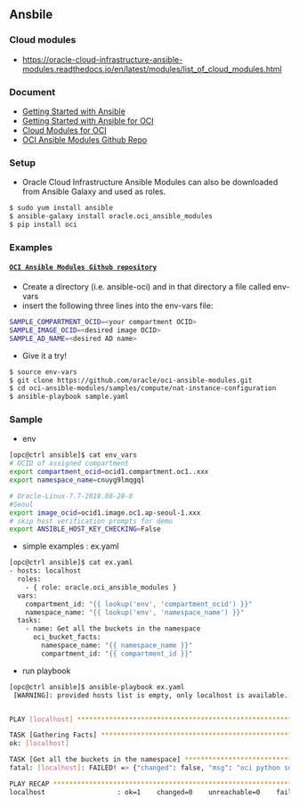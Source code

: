 ## Ansbile
### Cloud modules
* https://oracle-cloud-infrastructure-ansible-modules.readthedocs.io/en/latest/modules/list_of_cloud_modules.html
### Document
* [Getting Started with Ansible](https://docs.ansible.com/ansible/devel/user_guide/intro_getting_started.html)
* [Getting Started with Ansible for OCI](https://docs.cloud.oracle.com/iaas/Content/API/SDKDocs/ansiblegetstarted.htm)
* [Cloud Modules for OCI](https://oracle-cloud-infrastructure-ansible-modules.readthedocs.io/en/latest/modules/list_of_cloud_modules.html)
* [OCI Ansible Modules Github Repo](https://github.com/oracle/oci-ansible-modules)
### Setup
* Oracle Cloud Infrastructure Ansible Modules can also be downloaded from Ansible Galaxy and used as roles.
```bash
$ sudo yum install ansible
$ ansible-galaxy install oracle.oci_ansible_modules
$ pip install oci
```
### Examples
#### [``OCI Ansible Modules Github repository``](https://github.com/oracle/oci-ansible-modules)
* Create a directory (i.e. ansible-oci) and in that directory a file called env-vars
* insert the following three lines into the env-vars file:
```bash
SAMPLE_COMPARTMENT_OCID=<your compartment OCID>
SAMPLE_IMAGE_OCID=<desired image OCID>
SAMPLE_AD_NAME=<desired AD name>
```
* Give it a try! 
```bash
$ source env-vars
$ git clone https://github.com/oracle/oci-ansible-modules.git 
$ cd oci-ansible-modules/samples/compute/nat-instance-configuration
$ ansible-playbook sample.yaml

```
### Sample 
* env
```bash
[opc@ctrl ansible]$ cat env_vars
# OCID of assigned compartment
export compartment_ocid=ocid1.compartment.oc1..xxx
export namespace_name=cnuyg9lmqgql

# Oracle-Linux-7.7-2019.08-28-0
#Seoul
export image_ocid=ocid1.image.oc1.ap-seoul-1.xxx
# skip host verification prompts for demo
export ANSIBLE_HOST_KEY_CHECKING=False
```
* simple examples : ex.yaml
```bash
[opc@ctrl ansible]$ cat ex.yaml
- hosts: localhost
  roles:
    - { role: oracle.oci_ansible_modules }
  vars:
    compartment_id: "{{ lookup('env', 'compartment_ocid') }}"
    namespace_name: "{{ lookup('env', 'namespace_name') }}"
  tasks:
    - name: Get all the buckets in the namespace
      oci_bucket_facts:
        namespace_name: "{{ namespace_name }}"
        compartment_id: "{{ compartment_id }}"

```
* run playbook
```bash
[opc@ctrl ansible]$ ansible-playbook ex.yaml
 [WARNING]: provided hosts list is empty, only localhost is available. Note that the implicit localhost does not match 'all'


PLAY [localhost] *****************************************************************************************************************************************************

TASK [Gathering Facts] ***********************************************************************************************************************************************
ok: [localhost]

TASK [Get all the buckets in the namespace] **************************************************************************************************************************
fatal: [localhost]: FAILED! => {"changed": false, "msg": "oci python sdk required for this module"}

PLAY RECAP ***********************************************************************************************************************************************************
localhost                  : ok=1    changed=0    unreachable=0    failed=1    skipped=0    rescued=0    ignored=0


```
